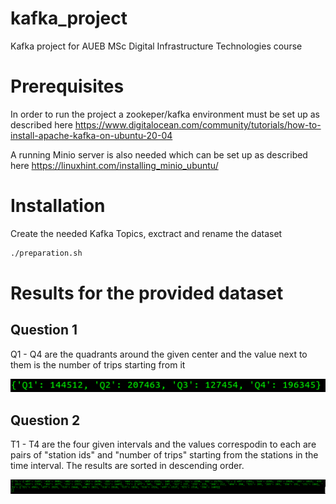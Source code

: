 # kafka_project
Kafka project for AUEB MSc Digital Infrastructure Technologies course

# Prerequisites
In order to run the project a zookeper/kafka environment must be set up as described here
https://www.digitalocean.com/community/tutorials/how-to-install-apache-kafka-on-ubuntu-20-04

A running Minio server is also needed which can be set up as described here 
https://linuxhint.com/installing_minio_ubuntu/

# Installation

Create the needed Kafka Topics, exctract and rename the dataset
```sh
./preparation.sh
```

# Results for the provided dataset

## Question 1

Q1 - Q4 are the quadrants around the given center and the value next to them is the number of trips starting from it

![N|Solid](./images/result_1.png)

## Question 2

T1 - T4 are the four given intervals and the values correspodin to each are pairs of "station ids" and "number of trips" starting from the stations in the time interval. The results are sorted in descending order.

![N|Solid](./images/result_2.png)
